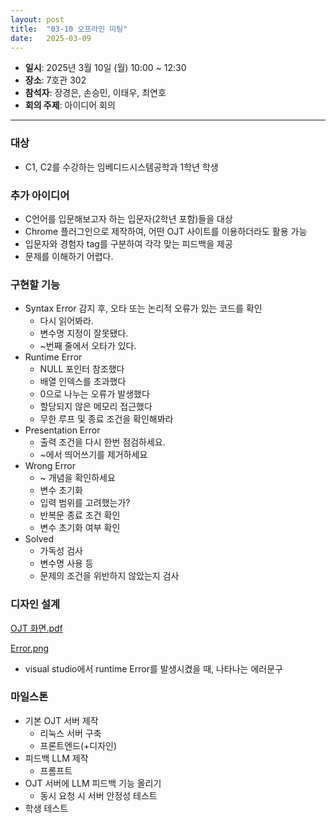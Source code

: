 ```yaml
---
layout: post
title:  "03-10 오프라인 미팅"
date:   2025-03-09 
---
```


- **일시**: 2025년 3월 10일 (월) 10:00 ~ 12:30
- **장소**: 7호관 302
- **참석자**: 장경은, 손승민, 이태우, 최연호
- **회의 주제**: 아이디어 회의

---

### 대상

- C1, C2를 수강하는 임베디드시스템공학과 1학년 학생

### 추가 아이디어

- C언어를 입문해보고자 하는 입문자(2학년 포함)들을 대상
- Chrome 플러그인으로 제작하여, 어떤 OJT 사이트를 이용하더라도 활용 가능
- 입문자와 경험자 tag를 구분하여 각각 맞는 피드백을 제공
- 문제를 이해하기 어렵다.

### 구현할 기능

- Syntax Error 감지 후, 오타 또는 논리적 오류가 있는 코드를 확인
    - 다시 읽어봐라.
    - 변수명 지정이 잘못됐다.
    - ~번째 줄에서 오타가 있다.
- Runtime Error
    - NULL 포인터 참조했다
    - 배열 인덱스를 초과했다
    - 0으로 나누는 오류가 발생했다
    - 할당되지 않은 메모리 접근했다
    - 무한 루프 및 종료 조건을 확인해봐라
- Presentation Error
    - 출력 조건을 다시 한번 점검하세요.
    - ~에서 띄어쓰기를 제거하세요
- Wrong Error
    - ~ 개념을 확인하세요
    - 변수 초기화
    - 입력 범위를 고려했는가?
    - 반복문 종료 조건 확인
    - 변수 초기화 여부 확인
- Solved
    - 가독성 검사
    - 변수명 사용 등
    - 문제의 조건을 위반하지 않았는지 검사

### 디자인 설계

[OJT 화면.pdf](assets/0310_1.pdf)

[Error.png](assets/0310_1.png.png)

- visual studio에서 runtime Error를 발생시켰을 때, 나타나는 에러문구

### 마일스톤

- 기본 OJT 서버 제작
    - 리눅스 서버 구축
    - 프론트엔드(+디자인)
- 피드백 LLM 제작
    - 프롬프트
- OJT 서버에 LLM 피드백 기능 올리기
    - 동시 요청 시 서버 안정성 테스트
- 학생 테스트
